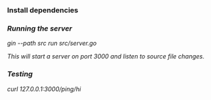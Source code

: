 ### Install dependencies

<i forgot the command>

### Running the server

gin --path src run src/server.go

This will start a server on port 3000 and listen to source file changes.

### Testing

curl 127.0.0.1:3000/ping/hi